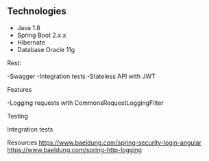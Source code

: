 ## Technologies

- Java 1.8
- Spring Boot 2.x.x
- Hibernate 
- Database Oracle 11g 


Rest:

-Swagger
-Integration tests
-Stateless API with JWT



Features

-Logging requests with CommonsRequestLoggingFilter


Testing 

Integration tests



Resources
https://www.baeldung.com/spring-security-login-angular
https://www.baeldung.com/spring-http-logging